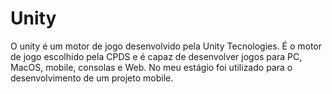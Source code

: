 
# Unity

O unity é um motor de jogo desenvolvido pela Unity Tecnologies. É o motor de jogo escolhido pela CPDS e é capaz de desenvolver jogos para PC, MacOS, mobile, consolas e Web. No meu estágio foi utilizado para o desenvolvimento de um projeto mobile.
